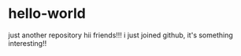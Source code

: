 # hello-world
just another repository
hii friends!!! i just joined github, it's something interesting!!
